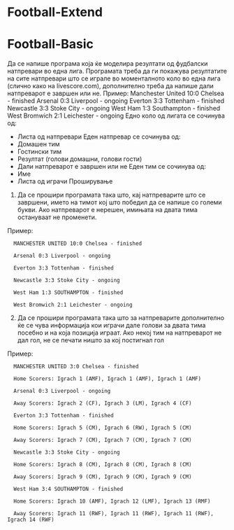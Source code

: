 # Football-Extend
# Football-Basic

Да се напише програма која ќе моделира резултати од фудбалски натпревари во една лига. Програмата треба да ги покажува резултатите на сите натпревари што се играле во моменталното коло во една лига (слично како на livescore.com), дополнително треба да напише дали натпреварот е завршен или не.
Пример:
Manchester United 10:0 Chelsea - finished
Arsenal 0:3 Liverpool - ongoing
Everton 3:3 Tottenham - finished
Newcastle 3:3 Stoke City - ongoing
West Ham 1:3 Southampton - finished
West Bromwich 2:1 Leichester - ongoing
Едно коло од лигата се сочинува од:
- Листа од натпревари
Еден натпревар се сочинува од:
- Домашен тим
- Гостински тим
- Резултат (голови домашни, голови гости)
- Дали натпреварот е завршен или не
Еден тим се сочинува од:
- Име
- Листа од играчи
Проширување
1) Да се прошири програмата така што, кај натпреварите што се завршени, името на тимот кој што победил да се напише со големи букви. Ако натпреварот е нерешен, имињата на двата тима остануваат не променети.

Пример:

      MANCHESTER UNITED 10:0 Chelsea - finished 

      Arsenal 0:3 Liverpool - ongoing 

      Everton 3:3 Tottenham - finished 

      Newcastle 3:3 Stoke City - ongoing 

      West Ham 1:3 SOUTHAMPTON - finished 

      West Bromwich 2:1 Leichester - ongoing
2) Да се прошири програмата така што за натпреварите дополнително ќе се чува информација кои играчи дале голови за двата тима посебно и на која позиција играат. Ако некој тим на натпреварот не дал гол, не се печати ништо за кој постигнал гол

Пример:


      MANCHESTER UNITED 3:0 Chelsea - finished

      Home Scorers: Igrach 1 (AMF), Igrach 1 (AMF), Igrach 1 (AMF)

      Arsenal 0:3 Liverpool - ongoing

      Away Scorers: Igrach 2 (CF), Igrach 3 (LM), Igrach 4 (CF)

      Everton 3:3 Tottenham - finished

      Home Scorers: Igrach 5 (CM), Igrach 6 (RW), Igrach 5 (CM)

      Away Scorers: Igrach 7 (CM), Igrach 7 (CM), Igrach 7 (CM)

      Newcastle 3:3 Stoke City - ongoing

      Home Scorers: Igrach 8 (CM), Igrach 8 (CM), Igrach 8 (CM)

      Away Scorers: Igrach 9 (CM), Igrach 9 (CM), Igrach 9 (CM)

      West Ham 3:4 SOUTHAMPTON - finished

      Home Scorers: Igrach 10 (AMF), Igrach 12 (LMF), Igrach 13 (RMF)

      Away Scorers: Igrach 11 (RWF), Igrach 11 (RWF), Igrach 11 (RWF), Igrach 14 (RWF)
